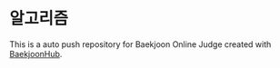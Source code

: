 # 알고리즘 
This is a auto push repository for Baekjoon Online Judge created with [BaekjoonHub](https://github.com/BaekjoonHub/BaekjoonHub).

